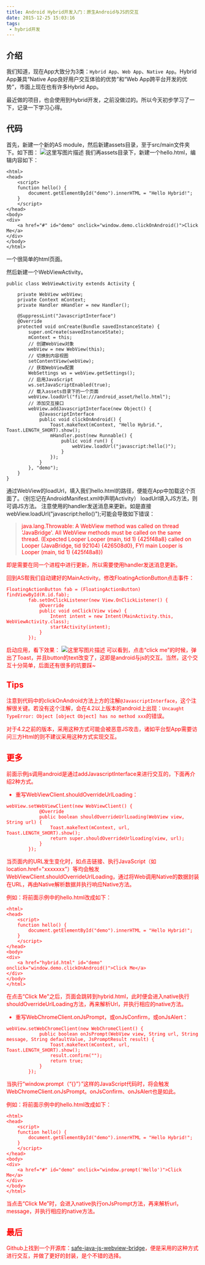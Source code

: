 ```yaml
---
title: Android Hybrid开发入门：原生Android与JS的交互
date: 2015-12-25 15:03:16
tags:
 - hybrid开发
---
```


## 介绍
我们知道，现在App大致分为3类：``Hybrid App``、``Web App``、``Native App``。Hybrid App兼具“Native App良好用户交互体验的优势”和“Web App跨平台开发的优势”，市面上现在也有许多Hybrid App。

最近做的项目，也会使用到Hybrid开发，之前没做过的。所以今天初步学习了一下，记录一下学习心得。

## 代码
首先，新建一个新的AS module，然后新建assets目录，至于src/main文件夹下。如下图：
![这里写图片描述](http://7xryow.com1.z0.glb.clouddn.com/2015/12/hybrid-introduction1.png)
我们再assets目录下，新建一个hello.html，编辑内容如下：
```
<html>
<head>
    <script>
    function hello() {
        document.getElementById("demo").innerHTML = "Hello Hybrid!";
    }
    </script>
</head>
<body>
<div>
    <a href="#" id="demo" onclick="window.demo.clickOnAndroid()">Click Me</a>
</div>
</body>
</html>
```
一个很简单的html页面。

<!--more-->

然后新建一个WebViewActivity。
```
public class WebViewActivity extends Activity {

    private WebView webView;
    private Context mContext;
    private Handler mHandler = new Handler();

    @SuppressLint("JavascriptInterface")
    @Override
    protected void onCreate(Bundle savedInstanceState) {
        super.onCreate(savedInstanceState);
        mContext = this;
        // 创建WebView对象
        webView = new WebView(this);
        // 切换到内容视图
        setContentView(webView);
        // 获取WebView配置
        WebSettings ws = webView.getSettings();
        // 启用JavaScript
        ws.setJavaScriptEnabled(true);
        // 载入assets目录下的一个页面
        webView.loadUrl("file:///android_asset/hello.html");
        // 添加交互接口
        webView.addJavascriptInterface(new Object() {
            @JavascriptInterface
            public void clickOnAndroid() {
                Toast.makeText(mContext, "Hello Hybrid.", Toast.LENGTH_SHORT).show();
                mHandler.post(new Runnable() {
                    public void run() {
                        webView.loadUrl("javascript:hello()");
                    }
                });
            }
        }, "demo");
    }
}
```
通过WebView的loadUrl，填入我们hello.html的路径，便能在App中加载这个页面了。（别忘记在AndroidManifest.xml中声明Activity）
loadUrl填入JS方法，则可调JS方法。
注意使用的handler发送消息来更新。如是直接webView.loadUrl("javascript:hello()");可能会导致如下错误：

 > <font color=red>java.lang.Throwable: A WebView method was called on thread 'JavaBridge'. All WebView methods must be called on the same thread. (Expected Looper Looper (main, tid 1) {425f48a8} called on Looper (JavaBridge, tid 92104) {426508d0}, FYI main Looper is Looper (main, tid 1) {425f48a8})

即是需要在同一个进程中进行更新，所以需要使用handler发送消息更新。

回到AS帮我们自动建好的MainActivity。修改FloatingActionButton点击事件：
```
FloatingActionButton fab = (FloatingActionButton) findViewById(R.id.fab);
        fab.setOnClickListener(new View.OnClickListener() {
            @Override
            public void onClick(View view) {
                Intent intent = new Intent(MainActivity.this, WebViewActivity.class);
                startActivity(intent);
            }
        });
```
启动应用，看下效果：
![这里写图片描述](http://7xryow.com1.z0.glb.clouddn.com/2015/12/hybrid-introduction2.png)
可以看到，点击“click me”的时候，弹出了Toast，并且button的text改变了，这即是android与js的交互。当然，这个交互十分简单，后面还有很多的坑要踩~

## Tips
注意到代码中的clickOnAndroid方法上方的注解``@JavascriptInterface``，这个注解很关键。若没有这个注解，会在4.2以上版本的android上出现：``Uncaught TypeError: Object [object Object] has no method xxx``的错误。

对于4.2之前的版本，采用这种方式可能会被恶意JS攻击，诸如平台型App需要访问三方Html的则不建议采用这种方式实现交互。

## 更多
前面示例js调用android是通过addJavascriptInterface来进行交互的，下面再介绍2种方式。

 - 重写WebViewClient.shouldOverrideUrlLoading：
```
webView.setWebViewClient(new WebViewClient() {
            @Override
            public boolean shouldOverrideUrlLoading(WebView view, String url) {
                Toast.makeText(mContext, url, Toast.LENGTH_SHORT).show();
                return super.shouldOverrideUrlLoading(view, url);
            }
        });
```
当页面内的URL发生变化时，如点击链接、执行JavaScript（如location.href="xxxxxxx"）等均会触发WebViewClient.shouldOverrideUrlLoading，通过将Web调用Native的数据封装在URL，再由Native解析数据并执行响应Native方法。

例如：将前面示例中的hello.html改成如下：
```
<html>
<head>
    <script>
    function hello() {
        document.getElementById("demo").innerHTML = "Hello Hybrid!";
    }
    </script>
</head>
<body>
<div>
    <a href="hybrid.html" id="demo" onclick="window.demo.clickOnAndroid()">Click Me</a>
</div>
</body>
</html>
```
在点击“Click Me"之后，页面会跳转到hybrid.html，此时便会进入native执行shouldOverrideUrlLoading方法，再来解析Url，并执行相应的native方法。

 -  重写WebChromeClient.onJsPrompt，或onJsConfirm，或onJsAlert：
```
webView.setWebChromeClient(new WebChromeClient() {
            public boolean onJsPrompt(WebView view, String url, String message, String defaultValue, JsPromptResult result) {
                Toast.makeText(mContext, url, Toast.LENGTH_SHORT).show();
                result.confirm("");
                return true;
            }
        });
```
当执行“window.prompt（“{}”）”这样的JavaScript代码时，将会触发WebChromeClient.onJsPrompt。onJsConfirm、onJsAlert也是如此。

例如：将前面示例中的hello.html改成如下：
```
<html>
<head>
    <script>
    function hello() {
        document.getElementById("demo").innerHTML = "Hello Hybrid!";
    }
    </script>
</head>
<body>
<div>
    <a href="#" id="demo" onclick="window.prompt('Hello')">Click Me</a>
</div>
</body>
</html>
```
当点击“Click Me”时，会进入native执行onJsPrompt方法，再来解析url，message，并执行相应的native方法。

## 最后
Github上找到一个开源库：[safe-java-js-webview-bridge](https://github.com/pedant/safe-java-js-webview-bridge)，便是采用的这种方式进行交互，并做了更好的封装，是个不错的选择。
